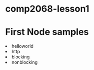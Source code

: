 # comp2068-lesson1
<h1>First Node samples</h1>
<li>helloworld</li>
<li>http</li>
<li>blocking</li>
<li>nonblocking</li>
